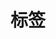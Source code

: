 # 标签

<!-- ### 概述

标签是一种用于关系字段阅读模式的展示组件，需配置标题字段和颜色字段，以便清晰地标识和区分不同标签。

### 使用说明

#### 在表格中使用

例如：订单表中有一个多对一的关系字段「标签」。
标签表包含「标签名称」和「标签颜色」两个字段，标签组件可根据这两个字段展示相应颜色的标签。

#### 在详情中使用

适用于在详情页中以标签形式展示关联数据。

### 字段配置项
#### 标题字段

用于显示标签的主要信息，如标签名称。
更多内容请参考 [标题字段](../field-settings/title-field.md)。
#### 启用链接（默认开启）

允许点击标签，弹出详情或编辑表单，以便查看和修改关联记录。
可根据需求自定义弹窗内容。
更多内容请参考 [字段组件](../field-settings/field-component.md)。 -->